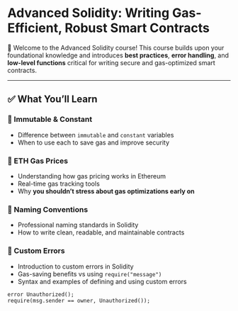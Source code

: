 # Advanced Solidity: Writing Gas-Efficient, Robust Smart Contracts

🎉 Welcome to the Advanced Solidity course! This course builds upon your foundational knowledge and introduces **best practices**, **error handling**, and **low-level functions** critical for writing secure and gas-optimized smart contracts.

---

## ✅ What You’ll Learn

### 🔹 Immutable & Constant
- Difference between `immutable` and `constant` variables
- When to use each to save gas and improve security

### 🔹 ETH Gas Prices
- Understanding how gas pricing works in Ethereum
- Real-time gas tracking tools
- Why **you shouldn’t stress about gas optimizations early on**

### 🔹 Naming Conventions
- Professional naming standards in Solidity
- How to write clean, readable, and maintainable contracts

### 🔹 Custom Errors
- Introduction to custom errors in Solidity
- Gas-saving benefits vs using `require("message")`
- Syntax and examples of defining and using custom errors

```solidity
error Unauthorized();
require(msg.sender == owner, Unauthorized());
